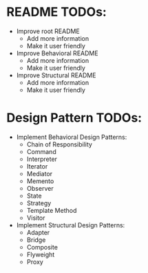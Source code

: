 # README TODOs:
- Improve root README
  - Add more information
  - Make it user friendly
- Improve Behavioral README
  - Add more information
  - Make it user friendly
- Improve Structural README
  - Add more information
  - Make it user friendly
# Design Pattern TODOs:
- Implement Behavioral Design Patterns:
  - Chain of Responsibility
  - Command
  - Interpreter
  - Iterator
  - Mediator
  - Memento
  - Observer
  - State
  - Strategy
  - Template Method
  - Visitor
- Implement Structural Design Patterns:
  - Adapter
  - Bridge
  - Composite
  - Flyweight
  - Proxy

